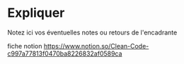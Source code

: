 # Expliquer

Notez ici vos éventuelles notes ou retours de l'encadrante

fiche notion
https://www.notion.so/Clean-Code-c997a77813f0470ba8226832af0589ca
